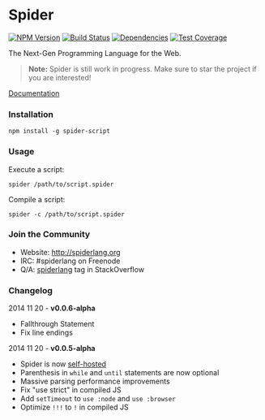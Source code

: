 Spider  
===

[![NPM Version](http://img.shields.io/npm/v/spider-script.svg?style=flat)](https://www.npmjs.org/package/spider-script) [![Build Status](https://img.shields.io/travis/alongubkin/spider.svg?style=flat)](http://travis-ci.org/alongubkin/spider) [![Dependencies](http://img.shields.io/david/alongubkin/spider.svg?style=flat)](https://david-dm.org/alongubkin/spider) [![Test Coverage](http://img.shields.io/coveralls/alongubkin/spider.svg?style=flat)](https://coveralls.io/r/alongubkin/spider)

The Next-Gen Programming Language for the Web. 

> **Note:** Spider is still work in progress. Make sure to star the project if you are interested!

[Documentation](http://spiderlang.org/)

### Installation

    npm install -g spider-script
    
### Usage

Execute a script:

    spider /path/to/script.spider
    
Compile a script:

    spider -c /path/to/script.spider

### Join the Community

* Website: http://spiderlang.org 
* IRC: #spiderlang on Freenode
* Q/A: [spiderlang](http://stackoverflow.com/questions/tagged/spiderlang) tag in StackOverflow

### Changelog

2014 11 20 - **v0.0.6-alpha**

 * Fallthrough Statement
 * Fix line endings

2014 11 20 - **v0.0.5-alpha**

 * Spider is now [self-hosted](http://en.wikipedia.org/wiki/Self-hosting)
 * Parenthesis in `while` and `until` statements are now optional
 * Massive parsing performance improvements
 * Fix "use strict" in compiled JS
 * Add `setTimeout` to `use :node` and `use :browser`
 * Optimize `!!!` to `!` in compiled JS
